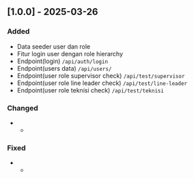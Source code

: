 ## [1.0.0] - 2025-03-26
### Added
- Data seeder user dan role
- Fitur login user dengan role hierarchy
- Endpoint(login) `/api/auth/login`
- Endpoint(users data) `/api/users/`
- Endpoint(user role supervisor check) `/api/test/supervisor`
- Endpoint(user role line leader check) `/api/test/line-leader`
- Endpoint(user role teknisi check) `/api/test/teknisi`

### Changed
- -

### Fixed
- -
